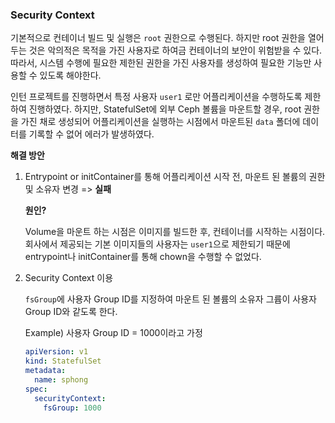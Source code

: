 ### Security Context

기본적으로 컨테이너 빌드 및 실행은 `root` 권한으로 수행된다. 하지만 root 권한을 열어두는 것은 악의적은 목적을 가진 사용자로 하여금 컨테이너의 보안이 위험받을 수 있다. 따라서, 시스템 수행에 필요한 제한된 권한을 가진 사용자를 생성하여 필요한 기능만 사용할 수 있도록 해야한다.

인턴 프로젝트를 진행하면서 특정 사용자 `user1` 로만 어플리케이션을 수행하도록 제한하여 진행하였다. 하지만, StatefulSet에 외부 Ceph 볼륨을 마운트할 경우, root 권한을 가진 채로 생성되어 어플리케이션을 실행하는 시점에서 마운트된 `data` 폴더에 데이터를 기록할 수 없어 에러가 발생하였다. 

**해결 방안**

1. Entrypoint or initContainer를 통해 어플리케이션 시작 전, 마운트 된 볼륨의 권한 및 소유자 변경 => **실패**

   **원인?**

    Volume을 마운트 하는 시점은 이미지를 빌드한 후, 컨테이너를 시작하는 시점이다. 회사에서 제공되는 기본 이미지들의 사용자는 `user1`으로 제한되기 때문에  entrypoint나 initContainer를 통해 chown을 수행할 수 없었다. 

2. Security Context 이용

   `fsGroup`에 사용자 Group ID를 지정하여 마운트 된 볼륨의 소유자 그륩이 사용자 Group ID와 같도록 한다.

   Example) 사용자 Group ID = 1000이라고 가정

   ```yaml
   apiVersion: v1
   kind: StatefulSet
   metadata:
     name: sphong
   spec:
     securityContext:
       fsGroup: 1000
   ```

